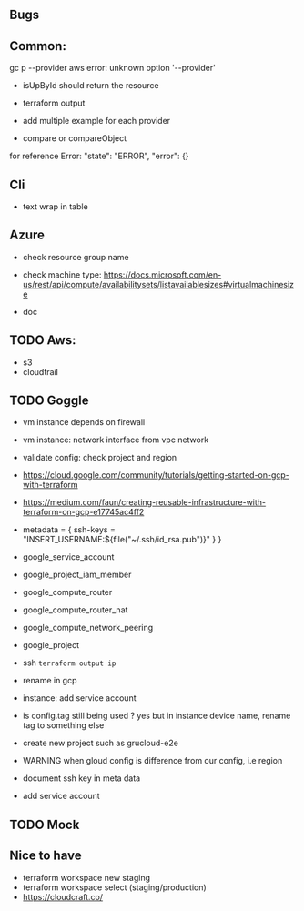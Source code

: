 ## Bugs

## Common:

gc p --provider aws
error: unknown option '--provider'

- isUpById should return the resource

- terraform output
- add multiple example for each provider

* compare or compareObject

for reference Error:
"state": "ERROR",
"error": {}

## Cli

- text wrap in table

## Azure

- check resource group name
- check machine type: https://docs.microsoft.com/en-us/rest/api/compute/availabilitysets/listavailablesizes#virtualmachinesize

- doc

## TODO Aws:

- s3
- cloudtrail

## TODO Goggle

- vm instance depends on firewall
- vm instance: network interface from vpc network
- validate config: check project and region

- https://cloud.google.com/community/tutorials/getting-started-on-gcp-with-terraform
- https://medium.com/faun/creating-reusable-infrastructure-with-terraform-on-gcp-e17745ac4ff2

- metadata = {
  ssh-keys = "INSERT_USERNAME:\${file("~/.ssh/id_rsa.pub")}"
  }
  }
- google_service_account
- google_project_iam_member
- google_compute_router
- google_compute_router_nat
- google_compute_network_peering
- google_project

- ssh `terraform output ip`
- rename in gcp
- instance: add service account
- is config.tag still being used ? yes but in instance device name, rename tag to something else
- create new project such as grucloud-e2e
- WARNING when gloud config is difference from our config, i.e region
- document ssh key in meta data
- add service account

## TODO Mock

## Nice to have

- terraform workspace new staging
- terraform workspace select (staging/production)
- https://cloudcraft.co/

